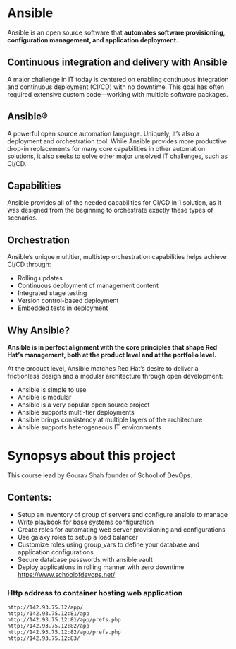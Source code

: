 # Ansible
Ansible is an open source software that **automates software provisioning, configuration management, and application deployment.**

## Continuous integration and delivery with Ansible
A major challenge in IT today is centered on enabling continuous integration and continuous deployment (CI/CD) with no downtime. This goal has often required extensive custom code—working with multiple software packages.

## Ansible®
A powerful open source automation language. Uniquely, it’s also a deployment and orchestration tool. While Ansible provides more productive drop-in replacements for many core capabilities in other automation solutions, it also seeks to solve other major unsolved IT challenges, such as CI/CD.

## Capabilities
Ansible provides all of the needed capabilities for CI/CD in 1 solution, as it was designed from the beginning to orchestrate exactly these types of scenarios.

## Orchestration
Ansible’s unique multitier, multistep orchestration capabilities helps achieve CI/CD through:

- Rolling updates
- Continuous deployment of management content
- Integrated stage testing
- Version control-based deployment
- Embedded tests in deployment

## Why Ansible?
**Ansible is in perfect alignment with the core principles that shape Red Hat’s management, both at the product level and at the portfolio level.**

At the product level, Ansible matches Red Hat’s desire to deliver a frictionless design and a modular architecture through open development:

- Ansible is simple to use
- Ansible is modular
- Ansible is a very popular open source project
- Ansible supports multi-tier deployments
- Ansible brings consistency at multiple layers of the architecture
- Ansible supports heterogeneous IT environments

# Synopsys about this project
This course lead by Gourav Shah founder of School of DevOps.

## Contents:
- Setup an inventory of group of servers and configure ansible to manage
- Write playbook for base systems configuration
- Create roles for automating web server provisioning and configurations
- Use galaxy roles to setup a load balancer
- Customize roles using group_vars to define your database and  application configurations
- Secure database passwords with ansible vault
- Deploy applications in rolling manner with zero downtime
https://www.schoolofdevops.net/

### Http address to container hosting web application
```
http://142.93.75.12/app/
http://142.93.75.12:81/app
http://142.93.75.12:81/app/prefs.php
http://142.93.75.12:82/app
http://142.93.75.12:82/app/prefs.php
http://142.93.75.12:83/

```
